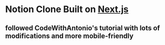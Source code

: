 # Notion Clone Built on [Next.js][nextjs]

[nextjs]: https://nextjs.org

## followed CodeWithAntonio's tutorial with lots of modifications and more mobile-friendly  
